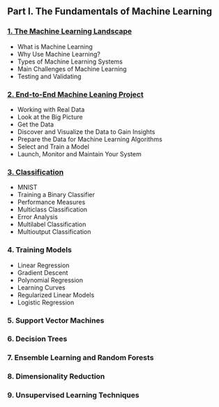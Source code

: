 
## Part I. The Fundamentals of Machine Learning

### [1. The Machine Learning Landscape](./1.Landscape.md)
- What is Machine Learning
- Why Use Machine Learning?
- Types of Machine Learning Systems
- Main Challenges of Machine Learning
- Testing and Validating

### [2. End-to-End Machine Leaning Project](./2.End-to-End-project.md)
- Working with Real Data
- Look at the Big Picture
- Get the Data
- Discover and Visualize the Data to Gain Insights
- Prepare the Data for Machine Learning Algorithms
- Select and Train a Model
- Launch, Monitor and Maintain Your System

### [3. Classification](./3.Classification.md)
- MNIST
- Training a Binary Classifier
- Performance Measures
- Multiclass Classification
- Error Analysis
- Multilabel Classification
- Multioutput Classification

### 4. Training Models
- Linear Regression
- Gradient Descent
- Polynomial Regression
- Learning Curves
- Regularized Linear Models
- Logistic Regression

### 5. Support Vector Machines


### 6. Decision Trees



### 7. Ensemble Learning and Random Forests

### 8. Dimensionality Reduction

### 9. Unsupervised Learning Techniques



